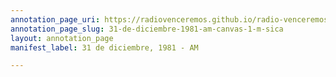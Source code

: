 ```yaml
---
annotation_page_uri: https://radiovenceremos.github.io/radio-venceremos-espanol-1/annotations/31-de-diciembre-1981-am-canvas-1-m-sica.json
annotation_page_slug: 31-de-diciembre-1981-am-canvas-1-m-sica
layout: annotation_page
manifest_label: 31 de diciembre, 1981 - AM

---
```

